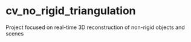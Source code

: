 # cv_no_rigid_triangulation
Project focused on real-time 3D reconstruction of non-rigid objects and scenes
